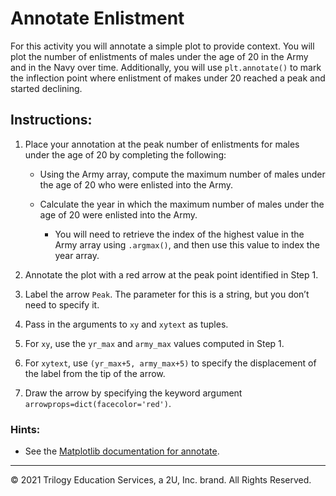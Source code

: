 # Annotate Enlistment 

For this activity you will annotate a simple plot to provide context. You will plot the number of enlistments of males under the age of 20 in the Army and in the Navy over time. Additionally, you will use `plt.annotate()` to mark the inflection point where enlistment of makes under 20 reached a peak and started declining.

## Instructions:

1. Place your annotation at the peak number of enlistments for males under the age of 20 by completing the following:

   - Using the Army array, compute the maximum number of males under the age of 20 who were enlisted into the Army.
   
   - Calculate the year in which the maximum number of males under the age of 20  were enlisted into the Army.
   
     - You will need to retrieve the index of the highest value in the Army array using `.argmax()`, and then use this value to index the year array.

4. Annotate the plot with a red arrow at the peak point identified in Step 1.

5. Label the arrow `Peak`. The parameter for this is a string, but you don’t need to specify it.

6. Pass in the arguments to `xy` and `xytext` as tuples.

7. For `xy`, use the `yr_max` and `army_max` values computed in Step 1.

8. For `xytext`, use `(yr_max+5, army_max+5)` to specify the displacement of the label from the tip of the arrow.

9. Draw the arrow by specifying the keyword argument `arrowprops=dict(facecolor='red')`. 

### Hints:

* See the [Matplotlib documentation for annotate](https://matplotlib.org/3.3.3/api/_as_gen/matplotlib.pyplot.annotate.html).

---

© 2021 Trilogy Education Services, a 2U, Inc. brand. All Rights Reserved.